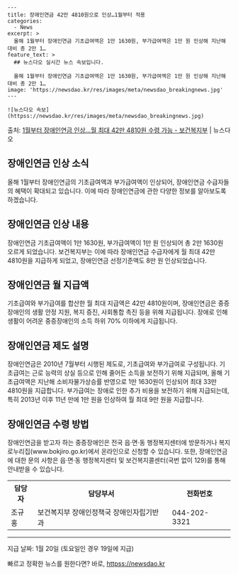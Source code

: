     ---
    title: 장애인연금 42만 4810원으로 인상…1월부터 적용
    categories:
      - News
    excerpt: >
      올해 1월부터 장애인연금 기초급여액은 1만 1630원, 부가급여액은 1만 원 인상해 지난해 대비 총 2만 1…
    feature_text: >
      ## 뉴스다오 실시간 뉴스 속보입니다.
    
      올해 1월부터 장애인연금 기초급여액은 1만 1630원, 부가급여액은 1만 원 인상해 지난해 대비 총 2만 1…
    image: 'https://newsdao.kr/res/images/meta/newsdao_breakingnews.jpg'
    ---
    
    ![뉴스다오 속보](httpss://newsdao.kr/res/images/meta/newsdao_breakingnews.jpg)

<p>출처: <a href="httpss://newsdao.kr/2951" rel="dofollow">1월부터 장애인연금 인상…월 최대 42만 4810원 수령 가능 - 보건복지부</a> | 뉴스다오</p>

<h2>장애인연금 인상 소식</h2>
<p data-ke-size="size16">올해 1월부터 장애인연금의 기초급여액과 부가급여액이 인상되어, 장애인연금 수급자들의 혜택이 확대되고 있습니다. 이에 따라 장애인연금에 관한 다양한 정보를 알아보도록 하겠습니다.</p>

<h2 data-ke-size="size26">장애인연금 인상 내용</h2>
<p data-ke-size="size16">장애인연금 기초급여액이 1만 1630원, 부가급여액이 1만 원 인상되어 총 2만 1630원 오르게 되었습니다. 보건복지부는 이에 따라 장애인연금 수급자에게 월 최대 42만 4810원을 지급하게 되었고, 장애인연금 선정기준액도 8만 원 인상되었습니다.</p>

<h2 data-ke-size="size26">장애인연금 월 지급액</h2>
<p data-ke-size="size16">기초급여와 부가급여를 합산한 월 최대 지급액은 42만 4810원이며, 장애인연금은 중증장애인의 생활 안정 지원, 복지 증진, 사회통합 촉진 등을 위해 지급됩니다. 장애로 인해 생활이 어려운 중증장애인의 소득 하위 70% 이하에게 지급됩니다.</p>

<h2 data-ke-size="size26">장애인연금 제도 설명</h2>
<p data-ke-size="size16">장애인연금은 2010년 7월부터 시행된 제도로, 기초급여와 부가급여로 구성됩니다. 기초급여는 근로 능력의 상실 등으로 인해 줄어든 소득을 보전하기 위해 지급되며, 올해 기초급여액은 지난해 소비자물가상승률 반영으로 1만 1630원이 인상되어 최대 33만 4810원을 지급합니다. 부가급여는 장애로 인한 추가 비용을 보전하기 위해 지급되는데, 특히 2013년 이후 11년 만에 1만 원을 인상하여 월 최대 9만 원을 지급합니다.</p>

<h2 data-ke-size="size26">장애인연금 수령 방법</h2>
<p data-ke-size="size16">장애인연금을 받고자 하는 중증장애인은 전국 읍·면·동 행정복지센터에 방문하거나 복지로누리집(www.bokjiro.go.kr)에서 온라인으로 신청할 수 있습니다. 또한, 장애인연금에 대한 문의 사항은 읍·면·동 행정복지센터 및 보건복지콜센터(국번 없이 129)를 통해 안내받을 수 있습니다.</p>

<table>
	<tr>
		<th>담당자</th>
		<th>담당부서</th>
		<th>전화번호</th>
	</tr>
	<tr>
		<td>조규홍</td>
		<td>보건복지부 장애인정책국 장애인자립기반과</td>
		<td>044-202-3321</td>
	</tr>
</table>
<hr>

<p data-ke-size="size16">지급 날짜: 1월 20일 (토요일인 경우 19일에 지급)</p> 

빠르고 정확한 뉴스를 원한다면? 바로, <a href="httpss://newsdao.kr" rel="dofollow">httpss://newsdao.kr</a>


    